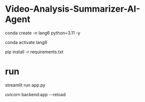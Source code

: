 # Video-Analysis-Summarizer-AI-Agent


conda create -n lang6 python=3.11 -y

conda activate lang6

pip install -r requirements.txt



<!-- langchain==0.3.13
langchain-core==0.3.28
langchain-community==0.3.13
langchain-openai==0.2.14 -->


# run 
streamlit run app.py

uvicorn backend:app --reload
